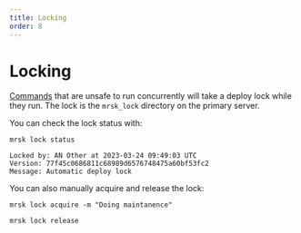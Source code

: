 ```yaml
---
title: Locking
order: 8
---
```


# Locking

[Commands](/docs/commands) that are unsafe to run concurrently will take a deploy lock while they run. The lock is the `mrsk_lock` directory on the primary server.

You can check the lock status with:

```
mrsk lock status

Locked by: AN Other at 2023-03-24 09:49:03 UTC
Version: 77f45c0686811c68989d6576748475a60bf53fc2
Message: Automatic deploy lock
```

You can also manually acquire and release the lock:

```
mrsk lock acquire -m "Doing maintanence"
```

```
mrsk lock release
```
